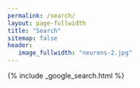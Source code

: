 ```yaml
---
permalink: /search/
layout: page-fullwidth
title: "Search"
sitemap: false
header:
   image_fullwidth: "neurons-2.jpg"
---
```


{% include _google_search.html %}
